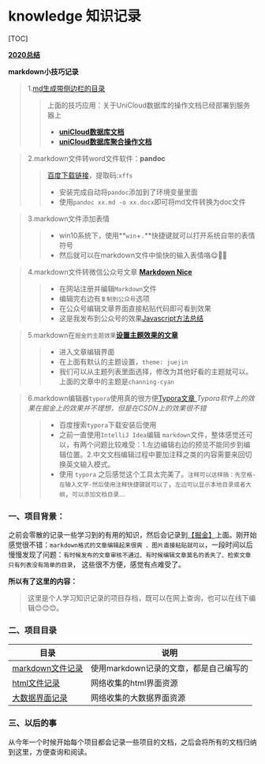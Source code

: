 # knowledge 知识记录

[TOC]

[**2020总结**](./2020总结.md)

**markdown小技巧记录**

> 1.[md生成带侧边栏的目录][md生成带侧边栏的目录]
>
> >上面的技巧应用：关于UniCloud数据库的操作文档已经部署到服务器上
> > * [**uniCloud数据库文档**][unicloud]
> > * [**uniCloud数据库聚合操作文档**][unicloud_aggregate]

> 2.markdown文件转word文件软件：**pandoc** 
>> [百度下载链接][pandoc-baidu]，提取码:`xffs`
>> * 安装完成自动将`pandoc`添加到了环境变量里面
>> * 使用`pandoc xx.md -o xx.docx`即可将md文件转换为doc文件

> 3.markdown文件添加表情
>> * win10系统下，使用**`win`+`.`**快捷键就可以打开系统自带的表情符号
>> * 然后就可以在markdown文件中愉快的输入表情咯😋🤩👏

> 4.markdown文件转微信公众号文章 [**Markdown Nice**][Markdown_Nice]
>> * 在网站注册并编辑`Markdown`文件
>> * 编辑完右边有`复制到公众号`选项
>> * 在公众号编辑文章界面直接粘贴代码即可看到效果
>> * 这是我发布到公众号的效果[Javascript方法总结][markdown_weichat]

> 5.markdown在`掘金的主题效果`[**设置主题效果的文章**][markdown_juejin]
>
> > * 进入文章编辑界面
> > * 在上面有默认的主题设置，`theme: juejin`
> > * 我们可以从主题列表里面选择，修改为其他好看的主题就可以。上面的文章中的主题是`channing-cyan`

> 6.markdown编辑器`typora`使用真的很方便[Typora文章 ][Typora ] *Typora软件上的效果在掘金上的效果并不理想，但是在CSDN上的效果很不错*
>
> > * 百度搜索`typora`下载安装后使用
> > * 之前一直使用`IntelliJ Idea`编辑 `markdown`文件，整体感觉还可以，有两个问题比较难受：1.左边编辑右边的预览不能同步到编辑位置。2.中文文档编辑过程中要加注释之类的内容需要来回切换英文输入模式。
> > * 使用 `typora` 之后感觉这个工具太完美了。`注释可以这样搞：先空格-在输入文字-然后使用注释快捷键就可以了`，`左边可以显示本地目录或者大纲`，`可以添加文档目录`...

### 一、项目背景：

之前会零散的记录一些学习到的有用的知识，然后会记录到[【掘金】][juejin]上面。刚开始感觉很不错：`markdown格式的文章编辑起来很爽
、图片直接粘贴就可以`，一段时间以后慢慢发现了问题：`有时候发布的文章审核不通过、有时候编辑文章莫名的丢失了、检索文章只有列表没有简单的目录`，
这些很不方便，感觉有点难受了。

**所以有了这里的内容：**
>这里是个人学习知识记录的项目存档，既可以在网上查询，也可以在线下编辑😊😊😊。

### 二、项目目录

|   目录		|       说明					|
|------------|------------|
|   [markdown文件记录][markdown]	| 使用markdown记录的文章，都是自己编写的		|
|   [html文件记录][html]	|  网络收集的html界面资源		|
|   [大数据界面记录][bigdata]	| 网络收集的大数据界面资源		|

### 三、以后的事
从今年一个时候开始每个项目都会记录一些项目的文档，之后会将所有的文档归纳到这里，方便查询和阅读。


[html]:html
[bigdata]:bigdata
[markdown]:markdown
[Markdown_Nice]:https://www.mdnice.com/
[md生成带侧边栏的目录]:markdown/md生成带侧边栏的目录.md
[juejin]:https://juejin.cn/user/782508011296295
[markdown_juejin]:https://juejin.cn/post/6901833426182078471
[pandoc-baidu]:https://pan.baidu.com/s/1XZEXSCbHqolSwLmFr9SxYA
[unicloud]:https://zhaoyj.work/markdown/unicloud/README.html#1
[markdown_weichat]:https://mp.weixin.qq.com/s/h61B97ATYZ00Sdt8XbTE_g
[unicloud_aggregate]:https://zhaoyj.work/markdown/unicloud_aggregate/README.html#1
[ Typora  ]:https://www.jianshu.com/p/602f6ecf48fd
